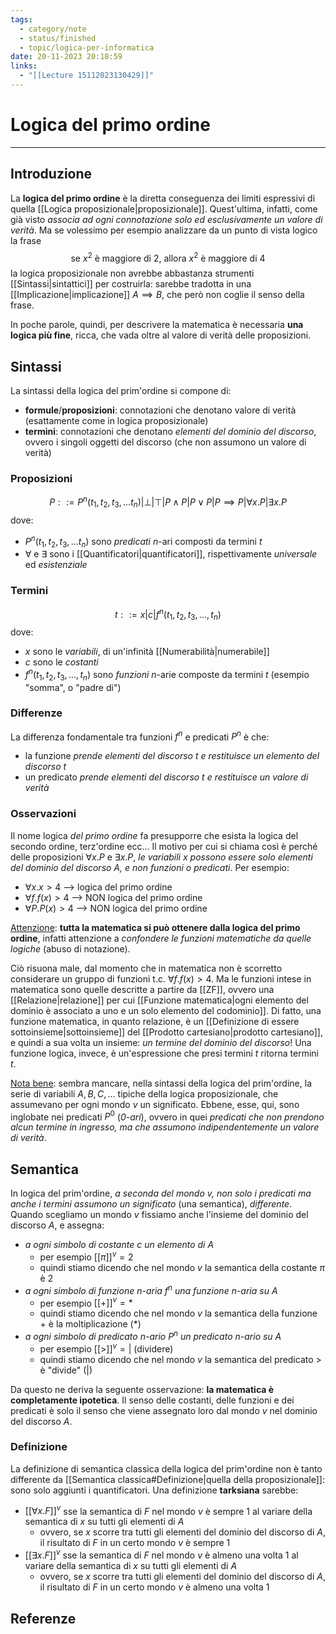 ```yaml
---
tags:
  - category/note
  - status/finished
  - topic/logica-per-informatica
date: 20-11-2023 20:18:59
links:
  - "[[Lecture 15112023130429]]"
---
```

# Logica del primo ordine
---
## Introduzione
La **logica del primo ordine** è la diretta conseguenza dei limiti espressivi di quella [[Logica proposizionale|proposizionale]]. Quest'ultima, infatti, come già visto _associa ad ogni connotazione solo ed esclusivamente un valore di verità_. Ma se volessimo per esempio analizzare da un punto di vista logico la frase
$$\text{se } x^{2} \text{ è maggiore di 2, allora } x^{2} \text{ è maggiore di 4}$$
la logica proposizionale non avrebbe abbastanza strumenti [[Sintassi|sintattici]] per costruirla: sarebbe tradotta in una [[Implicazione|implicazione]] $A \implies B$, che però non coglie il senso della frase.

In poche parole, quindi, per descrivere la matematica è necessaria **una logica più fine**, ricca, che vada oltre al valore di verità delle proposizioni.

## Sintassi
La sintassi della logica del prim'ordine si compone di:
- **formule**/**proposizioni**: connotazioni che denotano valore di verità (esattamente come in logica proposizionale)
- **termini**: connotazioni che denotano _elementi del dominio del discorso_, ovvero i singoli oggetti del discorso (che non assumono un valore di verità)

### Proposizioni
$$P ::= P^{n}(t_{1}, t_{2}, t_{3}, ... t_{n}) | \bot | \top | P \land P | P \lor P | P \implies P | \forall x . P | \exists x . P$$
dove:
- $P^{n}(t_{1}, t_{2}, t_{3}, ... t_{n})$ sono _predicati_ $n$-ari composti da termini $t$
- $\forall$ e $\exists$ sono i [[Quantificatori|quantificatori]], rispettivamente _universale_ ed _esistenziale_

### Termini
$$t ::= x | c | f^{n}(t_{1}, t_{2}, t_{3}, ..., t_{n})$$
dove:
- $x$ sono le _variabili_, di un'infinità [[Numerabilità|numerabile]]
- $c$ sono le _costanti_
- $f^{n}(t_{1}, t_{2}, t_{3}, ..., t_{n})$ sono _funzioni_ $n$-arie composte da termini $t$ (esempio "somma", o "padre di")

### Differenze
La differenza fondamentale tra funzioni $f^{n}$ e predicati $P^{n}$ è che:
- la funzione _prende elementi del discorso $t$ e restituisce un elemento del discorso $t$_
- un predicato _prende elementi del discorso $t$ e restituisce un valore di verità_

### Osservazioni
Il nome logica _del primo ordine_ fa presupporre che esista la logica del secondo ordine, terz'ordine ecc... Il motivo per cui si chiama così è perché delle proposizioni $\forall x . P$ e $\exists x . P$, _le variabili $x$ possono essere solo elementi del dominio del discorso $A$, e non funzioni o predicati_.
Per esempio:
- $\forall x . x > 4$ --> logica del primo ordine
- $\forall f . f(x) > 4$ --> NON logica del primo ordine
- $\forall P . P(x) > 4$ --> NON logica del primo ordine

<u>Attenzione</u>: **tutta la matematica si può ottenere dalla logica del primo ordine**, infatti attenzione a _confondere le funzioni matematiche da quelle logiche_ (abuso di notazione).

Ciò risuona male, dal momento che in matematica non è scorretto considerare un gruppo di funzioni t.c. $\forall f. f(x) > 4$. Ma le funzioni intese in matematica sono quelle descritte a partire da [[ZF]], ovvero una [[Relazione|relazione]] per cui [[Funzione matematica|ogni elemento del dominio è associato a uno e un solo elemento del codominio]]. Di fatto, una funzione matematica, in quanto relazione, è un [[Definizione di essere sottoinsieme|sottoinsieme]] del [[Prodotto cartesiano|prodotto cartesiano]], e quindi a sua volta un insieme: _un termine del dominio del discorso_! Una funzione logica, invece, è un'espressione che presi termini $t$ ritorna termini $t$.

<u>Nota bene</u>: sembra mancare, nella sintassi della logica del prim'ordine, la serie di variabili $A, B, C, ...$ tipiche della logica proposizionale, che assumevano per ogni mondo $v$ un significato. Ebbene, esse, qui, sono inglobate nei predicati $P^{0}$ (_0-ari_), ovvero in quei _predicati che non prendono alcun termine in ingresso, ma che assumono indipendentemente un valore di verità_.

## Semantica
In logica del prim'ordine, _a seconda del mondo $v$, non solo i predicati ma anche i termini assumono un significato_ (una semantica), _differente_. Quando scegliamo un mondo $v$ fissiamo anche l'insieme del dominio del discorso $A$, e assegna:
- _a ogni simbolo di costante $c$ un elemento di $A$_
	- per esempio $[[\pi]]^{v} = 2$
	- quindi stiamo dicendo che nel mondo $v$ la semantica della costante $\pi$ è 2
- _a ogni simbolo di funzione $n$-aria $f^{n}$ una funzione $n$-aria su $A$_
	- per esempio $[[+]]^{v} = *$
	- quindi stiamo dicendo che nel mondo $v$ la semantica della funzione $+$ è la moltiplicazione ($*$)
- _a ogni simbolo di predicato $n$-ario $P^{n}$ un predicato $n$-ario su $A$_
	- per esempio $[[>]]^{v} = |$ (dividere)
	- quindi stiamo dicendo che nel mondo $v$ la semantica del predicato $>$ è "divide" ($|$)

Da questo ne deriva la seguente osservazione: **la matematica è completamente ipotetica**. Il senso delle costanti, delle funzioni e dei predicati è solo il senso che viene assegnato loro dal mondo $v$ nel dominio del discorso $A$.

### Definizione
La definizione di semantica classica della logica del prim'ordine non è tanto differente da [[Semantica classica#Definizione|quella della proposizionale]]: sono solo aggiunti i quantificatori. Una definizione **tarksiana** sarebbe:
- $[[\forall x . F]]^{v}$ sse la semantica di $F$ nel mondo $v$ è sempre 1 al variare della semantica di $x$ su tutti gli elementi di $A$
	- ovvero, se $x$ scorre tra tutti gli elementi del dominio del discorso di $A$, il risultato di $F$ in un certo mondo $v$ è sempre 1
- $[[\exists x . F]]^{v}$ sse la semantica di $F$ nel mondo $v$ è almeno una volta 1 al variare della semantica di $x$ su tutti gli elementi di $A$
	- ovvero, se $x$ scorre tra tutti gli elementi del dominio del discorso di $A$, il risultato di $F$ in un certo mondo $v$ è almeno una volta 1

## Referenze